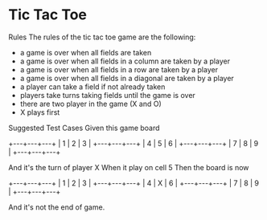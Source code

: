 Tic Tac Toe
===========
Rules
The rules of the tic tac toe game are the following:

- a game is over when all fields are taken
- a game is over when all fields in a column are taken by a player
- a game is over when all fields in a row are taken by a player
- a game is over when all fields in a diagonal are taken by a player
- a player can take a field if not already taken
- players take turns taking fields until the game is over
- there are two player in the game (X and O)
- X plays first

Suggested Test Cases
Given this game board

+---+---+---+
| 1 | 2 | 3 |
+---+---+---+
| 4 | 5 | 6 |
+---+---+---+
| 7 | 8 | 9 |
+---+---+---+

And it's the turn of player X
When it play on cell 5
Then the board is now 

+---+---+---+
| 1 | 2 | 3 |
+---+---+---+
| 4 | X | 6 |
+---+---+---+
| 7 | 8 | 9 |
+---+---+---+

And it's not the end of game.
